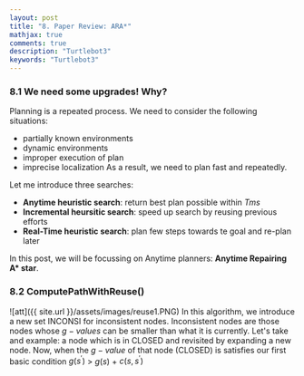 ```yaml
---
layout: post
title: "8. Paper Review: ARA*"
mathjax: true
comments: true
description: "Turtlebot3"
keywords: "Turtlebot3"
---  
```


### 8.1 We need some upgrades! Why?

Planning is a repeated process. We need to consider the following situations:
* partially known environments
* dynamic environments
* improper execution of plan
* imprecise localization
As a result, we need to plan fast and repeatedly.

Let me introduce three searches:
* **Anytime heuristic search**: return best plan possible within $T ms$
* **Incremental heursitic search**: speed up search by reusing previous efforts
* **Real-Time heuristic search**: plan few steps towards te goal and re-plan later

In this post, we will be focussing on Anytime planners: **Anytime Repairing A\* star**.

### 8.2 ComputePathWithReuse()
![att]({{ site.url }}/assets/images/reuse1.PNG)
In this algorithm, we introduce a new set INCONSI for inconsistent nodes. Inconsistent nodes are those nodes whose $g-values$ can be smaller than what it is currently. Let's take and example: a node which is in CLOSED and revisited by expanding a new node. Now, when the $g-value$ of that node (CLOSED) is satisfies our first basic condition $g(s^{'})$ $>$ $g(s)$ + $c(s,s^{'})$ 

